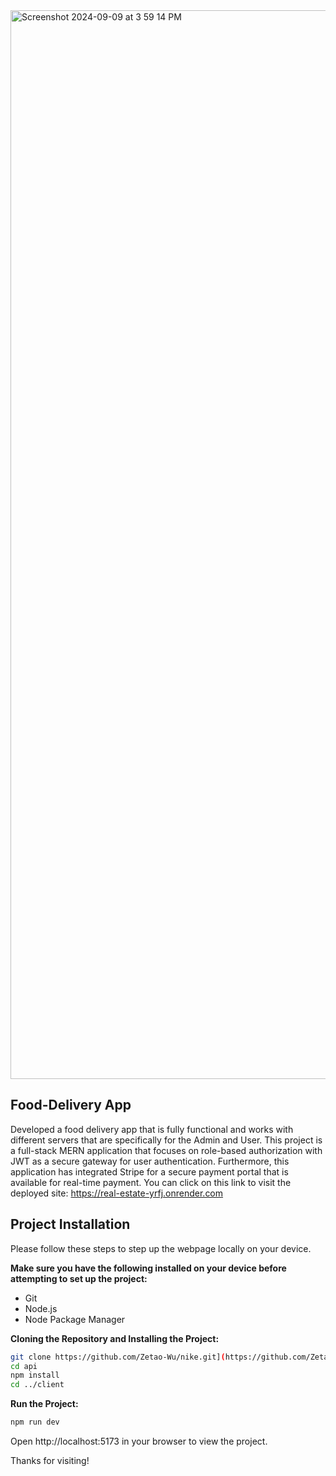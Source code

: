 <img width="1710" alt="Screenshot 2024-09-09 at 3 59 14 PM" src="https://github.com/user-attachments/assets/14ba0e65-e180-4b92-aa41-681dee9a0ebd">


## Food-Delivery App

Developed a food delivery app that is fully functional and works with different servers that are specifically for the Admin and User. This project is a full-stack MERN application that focuses on role-based authorization with JWT as a secure gateway for user authentication. Furthermore, this application has integrated Stripe for a secure payment portal that is available for real-time payment. 
You can click on this link to visit the deployed site: https://real-estate-yrfj.onrender.com


## Project Installation

Please follow these steps to step up the webpage locally on your device.

**Make sure you have the following installed on your device before attempting to set up the project:**

- Git
- Node.js
- Node Package Manager

**Cloning the Repository and Installing the Project:**

```bash
git clone https://github.com/Zetao-Wu/nike.git](https://github.com/Zetao-Wu/food-delivery-app.git](https://github.com/Zetao-Wu/real-estate.git
cd api
npm install
cd ../client
```

**Run the Project:**

```bash
npm run dev
```

Open http://localhost:5173 in your browser to view the project.

Thanks for visiting!

